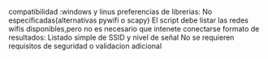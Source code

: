 compatibilidad :windows y linus
preferencias de librerias: No especificadas(alternativas pywifi o scapy)
El script debe listar las redes wifis disponibles,pero no es necesario que intenete conectarse
formato de resultados: Listado simple de SSID y nivel de señal
No se requieren requisitos de seguridad o validacion adicional
